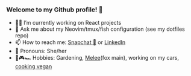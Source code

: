 ### Welcome to my Github profile! 👋

- 👩🔬 I’m currently working on React projects
- 💬 Ask me about my Neovim/tmux/fish configuration (see my dotfiles repo)
- 📫 How to reach me: [Snapchat 👻](https://www.snapchat.com/add/lakeishapogz) or [LinkedIn](https://www.linkedin.com/in/lakeisha-p-1a515933/)
- 💃 Pronouns: She/her
- 🌱🎮🏎  Hobbies: Gardening, [Melee](https://www.youtube.com/watch?v=OX24wkkMEXs&t=3s)(fox main), working on my cars, [cooking vegan](www.lakeisha.ca)





<!--
**1ak31sha/1ak31sha** is a ✨ _special_ ✨ repository because its `README.md` (this file) appears on your GitHub profile.

Here are some ideas to get you started:

- 🔭 I’m currently working on ...
- 🌱 I’m currently learning ...
- 👯 I’m looking to collaborate on ...
- 🤔 I’m looking for help with ...
- 💬 Ask me about ...
- 📫 How to reach me: ...
- 😄 Pronouns: ...
- ⚡ Fun fact: ...
-->
